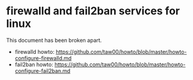 # firewalld and fail2ban services for linux

This document has been broken apart.

* firewalld howto: <https://github.com/taw00/howto/blob/master/howto-configure-firewalld.md>
* fail2ban howto: <https://github.com/taw00/howto/blob/master/howto-configure-fail2ban.md>
